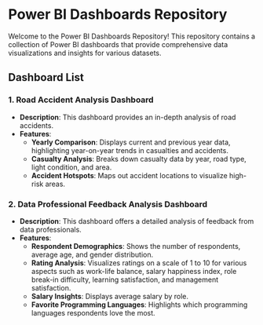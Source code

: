 # Power BI Dashboards Repository

Welcome to the Power BI Dashboards Repository! This repository contains a collection of Power BI dashboards that provide comprehensive data visualizations and insights for various datasets.

## Dashboard List

### 1. Road Accident Analysis Dashboard
- **Description**: This dashboard provides an in-depth analysis of road accidents.
- **Features**:
  - **Yearly Comparison**: Displays current and previous year data, highlighting year-on-year trends in casualties and accidents.
  - **Casualty Analysis**: Breaks down casualty data by year, road type, light condition, and area.
  - **Accident Hotspots**: Maps out accident locations to visualize high-risk areas.


### 2. Data Professional Feedback Analysis Dashboard
- **Description**: This dashboard offers a detailed analysis of feedback from data professionals.
- **Features**:
  - **Respondent Demographics**: Shows the number of respondents, average age, and gender distribution.
  - **Rating Analysis**: Visualizes ratings on a scale of 1 to 10 for various aspects such as work-life balance, salary happiness index, role break-in difficulty, learning satisfaction, and management satisfaction.
  - **Salary Insights**: Displays average salary by role.
  - **Favorite Programming Languages**: Highlights which programming languages respondents love the most.
